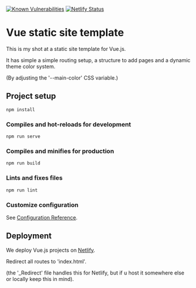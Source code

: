 
[![Known Vulnerabilities](https://snyk.io/test/github/Riptide00/vue-static-site-template/badge.svg?targetFile=package.json)](https://snyk.io/test/github/Riptide00/vue-static-site-template?targetFile=package.json)
[![Netlify Status](https://api.netlify.com/api/v1/badges/1c567290-48cd-4c1d-b3ad-10bb39933461/deploy-status)](https://app.netlify.com/sites/zealous-nightingale-80fed5/deploys)
# Vue static site template

This is my shot at a static site template for Vue.js.

It has simple a simple routing setup, a structure to add pages and a dynamic theme color system.

(By adjusting the '--main-color' CSS variable.)

## Project setup
```
npm install
```

### Compiles and hot-reloads for development
```
npm run serve
```

### Compiles and minifies for production
```
npm run build
```

### Lints and fixes files
```
npm run lint
```

### Customize configuration
See [Configuration Reference](https://cli.vuejs.org/config/).


## Deployment

We deploy Vue.js projects on [Netlify](https://www.netlify.com).

Redirect all routes to 'index.html'.

(the '_Redirect' file handles this for Netlify, but if u host it somewhere else or locally keep this in mind).